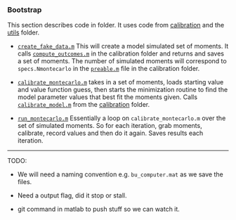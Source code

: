 ### Bootstrap

This section describes code in folder. It uses code from [calibration](https://github.com/mwaugh0328/final_migration/tree/main/calibration) and the [utils](https://github.com/mwaugh0328/final_migration/tree/main/utils) folder.

- [``create_fake_data.m``](https://github.com/mwaugh0328/final_migration/blob/main/bootstrap/create_fake_data.m) This will create a model simulated set of moments. It calls [``compute_outcomes.m``](https://github.com/mwaugh0328/final_migration/blob/main/calibration/compute_outcomes.m) in the calibration folder and returns and saves a set of moments. The number of simulated moments will correspond to ``specs.Nmontecarlo`` in the [``preable.m``](https://github.com/mwaugh0328/final_migration/blob/6875e6c7be55c4aa9dc1d770c34affb31a8182dd/calibration/preamble.m#L68) file in the calibration folder.

- [``calibrate_montecarlo.m``](https://github.com/mwaugh0328/final_migration/blob/main/bootstrap/calibrate_montecarlo.m) takes in a set of moments, loads starting value and value function guess, then starts the minimization routine to find the model parameter values that best fit the moments given. Calls [``calibrate_model.m``](https://github.com/mwaugh0328/final_migration/blob/main/calibration/calibrate_model.m) from the [calibration](https://github.com/mwaugh0328/final_migration/tree/main/calibration)  folder.


- [``run_montecarlo.m``](https://github.com/mwaugh0328/final_migration/blob/main/bootstrap/run_montecarlo.m) Essentially a loop on ``calibrate_montecarlo.m`` over the set of simulated moments. So for each iteration, grab moments, calibrate, record values and then do it again. Saves results each iteration.

---

TODO:

- We will need a naming convention e.g. ``bu_computer.mat`` as we save the files.

- Need a output flag, did it stop or stall.

- git command in matlab to push stuff so we can watch it.
